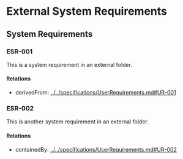 # External System Requirements

## System Requirements

### ESR-001

This is a system requirement in an external folder.

#### Relations
  * derivedFrom: [../../specifications/UserRequirements.md#UR-001](../../specifications/UserRequirements.md#ur-001)
  

### ESR-002

This is another system requirement in an external folder.

#### Relations
  * containedBy: [../../specifications/UserRequirements.md#UR-002](../../specifications/UserRequirements.md#ur-002)
